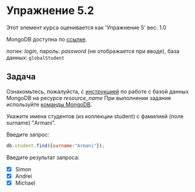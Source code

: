 # Упражнение 5.2
Этот элемент курса оценивается как 'Упражнение 5'
вес: 1.0

MongoDB доступна по [ссылке](#).

логин: *login*, пароль: *password* (не отображается при вводе), база данных: `globalStudent`

## Задача
Ознакомьтесь, пожалуйста, с [инструкцией](#) по работе с базой данных MongoDB на ресурсе *resource_name* При выполнении задания используйте [команды MongoDB](../task_5.1/data/MongoDB_commands.pdf).

Укажите имена студентов (из коллекции student) с фамилией (поле surname) "Armani".

Введите запрос:
```js
db.student.find({surname:"Armani"});
```

Введите результат запроса:
- [x] Simon
- [x] Andrei
- [x] Michael
